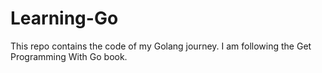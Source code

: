 # Learning-Go
This repo contains the code of my Golang journey. I am following the Get Programming With Go book.
